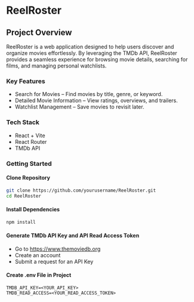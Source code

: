 # ReelRoster

## Project Overview

ReelRoster is a web application designed to help users discover and organize movies effortlessly. By leveraging the TMDb API, ReelRoster provides a seamless experience for browsing movie details, searching for films, and managing personal watchlists.

### Key Features

* Search for Movies – Find movies by title, genre, or keyword.
* Detailed Movie Information – View ratings, overviews, and trailers.
* Watchlist Management – Save movies to revisit later.

### Tech Stack

* React + Vite
* React Router
* TMDb API

### Getting Started

#### Clone Repository
``` bash
git clone https://github.com/yourusername/ReelRoster.git
cd ReelRoster
```

#### Install Dependencies
``` bash
npm install
```

#### Generate TMDb API Key and API Read Access Token

* Go to https://www.themoviedb.org 
* Create an account
* Submit a request for an API Key

#### Create .env File in Project
```
TMDB_API_KEY=<YOUR_API_KEY>
TMDB_READ_ACCESS=<YOUR_READ_ACCESS_TOKEN>
```